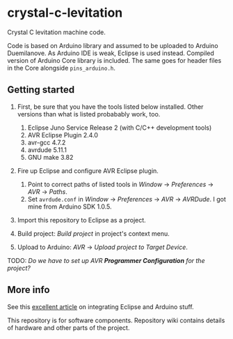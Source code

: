 crystal-c-levitation
====================

Crystal C levitation machine code.

Code is based on Arduino library and assumed to be uploaded to Arduino
Duemilanove. As Arduino IDE is weak, Eclipse is used instead. Compiled version
of Arduino Core library is included. The same goes for header files in the Core
alongside `pins_arduino.h`.

## Getting started

1. First, be sure that you have the tools listed below installed. Other versions
than what is listed probabably work, too.

    1. Eclipse Juno Service Release 2 (with C/C++ development tools)
    2. AVR Eclipse Plugin 2.4.0
    3. avr-gcc 4.7.2
    4. avrdude 5.11.1
    5. GNU make 3.82

2. Fire up Eclipse and configure AVR Eclipse plugin.

    1. Point to correct paths of listed tools in *Window* → *Preferences* → 
       *AVR* → *Paths*.
    2. Set `avrdude.conf` in *Window* → *Preferences* → *AVR* → *AVRDude*. I got
       mine from Arduino SDK 1.0.5.
       
3. Import this repository to Eclipse as a project.

4. Build project: *Build project* in project's context menu.

5. Upload to Arduino: *AVR* → *Upload project to Target Device*.

TODO: *Do we have to set up AVR __Programmer Configuration__ for the project?* 

## More info

See this [excellent article][setup] on integrating Eclipse and Arduino stuff.

[setup]: http://horrorcoding.altervista.org/arduino-development-with-eclipse-a-step-by-step-tutorial-to-the-basic-setup/

This repository is for software components. Repository wiki contains
details of hardware and other parts of the project.